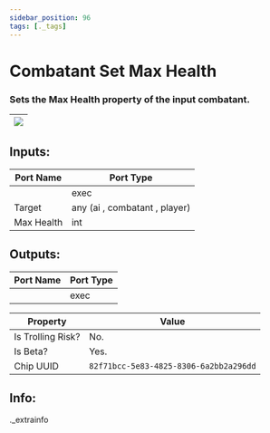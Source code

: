 ```yaml
---
sidebar_position: 96
tags: [._tags]
---
```


# Combatant Set Max Health


### Sets the Max Health property of the input combatant.

| ![](https://images-ext-2.discordapp.net/external/MPmIaQzlEPmgGWlgi-WxBBXt0Bjv_zWPkg1y1f_sy3s/https/www.recroomcircuits.com/image/circuit/absolute-value?width=206&height=108) |
|-----|

## Inputs:
| Port Name | Port Type |
|-----------|-----------|
|  | exec |
| Target | any (ai , combatant , player) |
| Max Health | int |

## Outputs:
| Port Name | Port Type |
|-----------|-----------|
|  | exec | 

| Property  | Value |
|-------------------|-----------|
| Is Trolling Risk? | No. |
| Is Beta? | Yes. |
| Chip UUID | `82f71bcc-5e83-4825-8306-6a2bb2a296dd` |

## Info:
._extrainfo